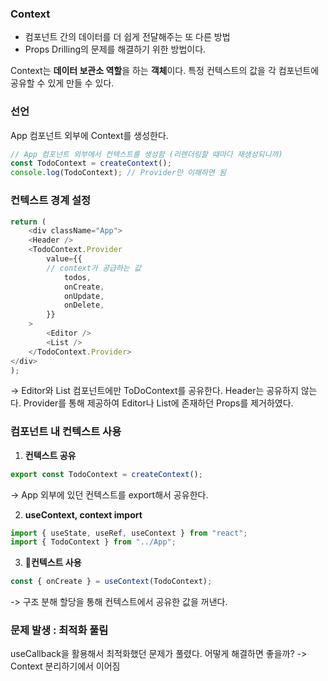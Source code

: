 ### Context
- 컴포넌트 간의 데이터를 더 쉽게 전달해주는 또 다른 방법
- Props Drilling의 문제를 해결하기 위한 방법이다.

Context는 **데이터 보관소 역할**을 하는 **객체**이다.
특정 컨텍스트의 값을 각 컴포넌트에 공유할 수 있게 만들 수 있다.

### 선언
App 컴포넌트 외부에 Context를 생성한다.
```js
// App 컴포넌트 외부에서 컨텍스트를 생성함 (리렌더링할 때마다 재생성되니까)
const TodoContext = createContext();
console.log(TodoContext); // Provider만 이해하면 됨
```


### 컨텍스트 경계 설정
```js
return (
	<div className="App">
	<Header />
	<TodoContext.Provider
		value={{
		// context가 공급하는 값
			todos,
			onCreate,
			onUpdate,
			onDelete,
		}}
    >
		<Editor />
		<List />
	</TodoContext.Provider>
</div>
);
```
-> Editor와 List 컴포넌트에만 ToDoContext를 공유한다. Header는 공유하지 않는다. Provider를 통해 제공하여 Editor나 List에 존재하던 Props를 제거하였다.


### 컴포넌트 내 컨텍스트 사용
1. **컨텍스트 공유**
``` js
export const TodoContext = createContext();
```
-> App 외부에 있던 컨텍스트를 export해서 공유한다.

2. **useContext, context import**
``` js
import { useState, useRef, useContext } from "react";
import { TodoContext } from "../App";
```

3. **컨텍스트 사용**
```js
const { onCreate } = useContext(TodoContext);
```
-> 구조 분해 할당을 통해 컨텍스트에서 공유한 값을 꺼낸다.



### 문제 발생 : 최적화 풀림
useCallback을 활용해서 최적화했던 문제가 풀렸다. 어떻게 해결하면 좋을까?
-> Context 분리하기에서 이어짐